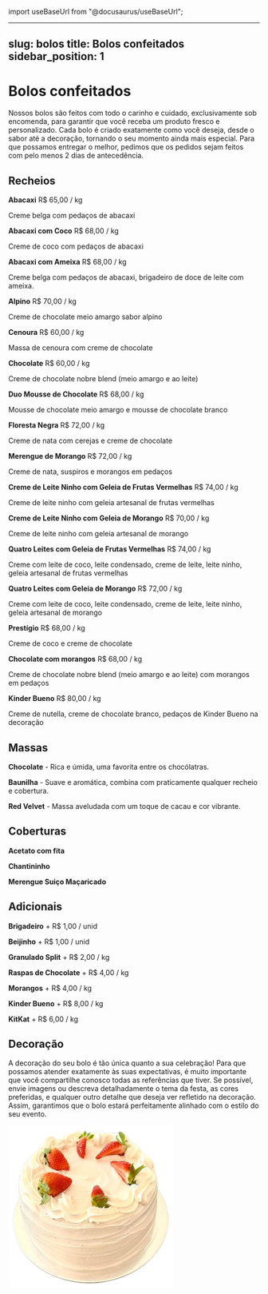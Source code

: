 import useBaseUrl from "@docusaurus/useBaseUrl";

---
slug: bolos
title: Bolos confeitados
sidebar_position: 1
---

# Bolos confeitados

Nossos bolos são feitos com todo o carinho e cuidado, exclusivamente sob encomenda, para garantir que você receba um produto fresco e personalizado. Cada bolo é criado exatamente como você deseja, desde o sabor até a decoração, tornando o seu momento ainda mais especial. Para que possamos entregar o melhor, pedimos que os pedidos sejam feitos com pelo menos 2 dias de antecedência.

## Recheios

**Abacaxi** R$ 65,00 / kg

Creme belga com pedaços de abacaxi

**Abacaxi com Coco** R$ 68,00 / kg

Creme de coco com pedaços de abacaxi

**Abacaxi com Ameixa** R$ 68,00 / kg

Creme belga com pedaços de abacaxi, brigadeiro de doce de leite com ameixa.

**Alpino** R$ 70,00 / kg

Creme de chocolate meio amargo sabor alpino

**Cenoura** R$ 60,00 / kg

Massa de cenoura com creme de chocolate

**Chocolate** R$ 60,00 / kg

Creme de chocolate nobre blend (meio amargo e ao leite)

**Duo Mousse de Chocolate** R$ 68,00 / kg

Mousse de chocolate meio amargo e mousse de chocolate branco

**Floresta Negra** R$ 72,00 / kg

Creme de nata com cerejas e creme de chocolate

**Merengue de Morango** R$ 72,00 / kg

Creme de nata, suspiros e morangos em pedaços

**Creme de Leite Ninho com Geleia de Frutas Vermelhas** R$ 74,00 / kg

Creme de leite ninho com geleia artesanal de frutas vermelhas

**Creme de Leite Ninho com Geleia de Morango** R$ 70,00 / kg

Creme de leite ninho com geleia artesanal de morango

**Quatro Leites com Geleia de Frutas Vermelhas** R$ 74,00 / kg

Creme com leite de coco, leite condensado, creme de leite, leite ninho, geleia artesanal de frutas vermelhas

**Quatro Leites com Geleia de Morango** R$ 72,00 / kg

Creme com leite de coco, leite condensado, creme de leite, leite ninho, geleia artesanal de morango

**Prestígio** R$ 68,00 / kg

Creme de coco e creme de chocolate

**Chocolate com morangos** R$ 68,00 / kg

Creme de chocolate nobre blend (meio amargo e ao leite) com morangos em pedaços

**Kinder Bueno** R$ 80,00 / kg

Creme de nutella, creme de chocolate branco, pedaços de Kinder Bueno na decoração

## Massas

**Chocolate** - Rica e úmida, uma favorita entre os chocólatras.

**Baunilha** - Suave e aromática, combina com praticamente qualquer recheio e cobertura.

**Red Velvet** - Massa aveludada com um toque de cacau e cor vibrante.

## Coberturas

**Acetato com fita**

**Chantininho**

**Merengue Suiço Maçaricado**

## Adicionais

**Brigadeiro** + R$ 1,00 / unid

**Beijinho** + R$ 1,00 / unid

**Granulado Split** + R$ 2,00 / kg

**Raspas de Chocolate** + R$ 4,00 / kg

**Morangos** + R$ 4,00 / kg

**Kinder Bueno** + R$ 8,00 / kg

**KitKat** + R$ 6,00 / kg

## Decoração

A decoração do seu bolo é tão única quanto a sua celebração! Para que possamos atender exatamente às suas expectativas, é muito importante que você compartilhe conosco todas as referências que tiver. Se possível, envie imagens ou descreva detalhadamente o tema da festa, as cores preferidas, e qualquer outro detalhe que deseja ver refletido na decoração. Assim, garantimos que o bolo estará perfeitamente alinhado com o estilo do seu evento.

![Example banner](img/bolos/bolo1.png)

